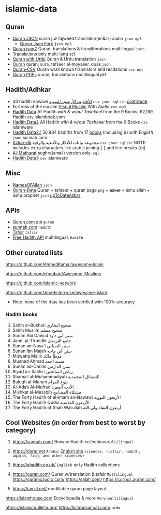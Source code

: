 # islamic-data

<!--name, link, (description if any), formats available, from, Non-default data-->
<!-- by default all data is plain text unless explicitly listed in this file (with no extra chars like "/n" or invisible chars)  -->

## Quran

- [Quran JSON](https://github.com/semarketir/quranjson) surah juz tajweed translation(en&ar) audio `json mp3`
  - [Quran Json Fork](https://github.com/SadaqaWorks/quranjson) `json mp3`
- [Quran json2](https://github.com/risan/quran-json) Quran, translations & transliterations multilingual `json`
- [Translations only](https://github.com/SadaqaWorks/IslaicDatabase) multi-lang `sql`
- [Quran with Urdu](https://github.com/qalbay/complete-quran-data) Quran & Urdu translation `json`
- [Quran](https://github.com/00AhmedMokhtar00/QuranTafseer-ar-json) quran, sura, tafseer al-moyaser, duas `json`
- [Quran-CSV](https://github.com/azvox/quran-csv/tree/master/resources) Quran w/all known translators and recitations `csv ods`
- [Quran PDFs](https://github.com/abodehq/QuranPDF) quran, translations multilingual `pdf`

## Hadith/Adhkar

- 40 hadith nawawi [الأحاديث الأربعون النووية](https://github.com/osamayy/40-hadith-nawawi-db) `csv json sqlite` [contribute](https://github.com/osamayy/40-hadith-nawawi-db?tab=readme-ov-file#%D8%A7%D9%84%D9%85%D8%B3%D8%A7%D9%87%D9%85%D8%A9)
- Fortress of the muslim [Hisnul Muslim](https://github.com/sheikhhanif/Hisnul_Muslim_Database) With _Audio_ `csv mp3` <!-- No sqlite -->
- [Hadith Data](https://github.com/abdelrahmaan/Hadith-Data-Sets) All Hadith _with & w/out Tashkeel_ from the 9 Books. 62,169 Hadith `csv` islambook.com
- [Hadith Data2](https://github.com/mhashim6/Open-Hadith-Data) All Hadith _with & w/out Tashkeel_ from the 9 Books `csv` islamware
- [Hadith Data2.1](https://github.com/A7med3bdulBaset/hadith-json) 50,884 hadiths from 17 [books](#hadith-books) (including 9) with _English_ `json` sunnah.com
- [Azkar-db](https://github.com/osamayy/azkar-db) مجموعة بيانات للأذكار والأدعية والرقية `csv json sqlite` NOTE: includes extra characters like arabic joining (-) and line breaks (/n)
- [Al-Mathurat](https://github.com/adiman-muhammad/Mathurat) sughra(small) version only. `sql`
- [Hadith Data3](https://github.com/ceefour/hadith-islamware) `csv` islamware
<!-- Bad quality (Bq) / Unfinished (U) / Note (N)
([U]only up to dua 64xml, no sqlite. [N] pdf + sharhPdf )[Hisnul Muslim](https://github.com/khalid-hussain/hisnulMuslimDB) `xml pdf No-sqlite`
-->

## Misc <!--uncategorised-->

- [NamesOFAllah](https://github.com/Alsarmad/Names_Of_Allah_Json) `json`
- [Quran-Data](https://github.com/Mohamed-Nagdy/Quran-App-Data) Quran + tafseer + quran page `png` + ~~azkar~~ + ismu allah + ismu prophet `json` [upToDateAzkar](https://github.com/osamayy/azkar-db)

## APIs

- [Quran.com api](https://github.com/quran/quran.com-api) `quran` <!--(https://api-docs.quran.com/docs/category/quran.com-api)-->
- [sunnah.com](https://github.com/sunnah-com/api) `hadith`
- [Tafsir](https://github.com/Quran-Tafseer/tafseer_api) `tafsir`
- [Free Hadith API](https://github.com/fawazahmed0/hadith-api) multilingual, `Hadith`

## Other curated lists

https://github.com/AhmedKamal/awesome-Islam

https://github.com/choubari/Awesome-Muslims

https://github.com/islamic-network

https://github.com/JobeEnterprise/awesome-islam

- Note: none of the data has been verified with 100% accuracy

### Hadith books

1. Sahih al-Bukhari صحيح البخاري
1. Sahih Muslim صحيح مسلم
1. Sunan Abi Dawud سنن أبي داود
1. Jami` at-Tirmidhi جامع الترمذي
1. Sunan an-Nasa'i سنن النسائي
1. Sunan Ibn Majah سنن ابن ماجه
1. Muwatta Malik موطأ مالك
1. Musnad Ahmad مسند أحمد
1. Sunan ad-Darimi سنن الدارمي
1. Riyad as-Salihin رياض الصالحين
1. Shamail al-Muhammadiyah الشمائل المحمدية
1. Bulugh al-Maram بلوغ المرام
1. Al-Adab Al-Mufrad الأدب المفرد
1. Mishkat al-Masabih مشكاة المصابيح
1. The Forty Hadith of al-Imam an-Nawawi الأربعون النووية
1. The Forty Hadith Qudsi الأربعون القدسية
1. The Forty Hadith of Shah Waliullah أربعون الشاه ولي الله

## Cool Websites (in order from best to worst by category)

1. https://sunnah.com/ Browse Hadith collections `multilingual`
2. https://dorar.net `Arabic` [English site](https://dorar.net/en) `sciences: (tafsir, hadith, aqidah, fiqh, and other sciences)`
3. https://ahadith.co.uk/ `English Only` Hadith collections <!-- The VERY few Duas come with arabic -->

4. https://quran.com/ Quran w/translation & tafsir `Multilingual`
   https://quranicaudio.com/
   https://salah.com/
   https://corpus.quran.com/
5. https://tanzil.net/ modifiable quran page layout

https://islamhouse.com Encyclopedia & more `Very-multilingual`

<!-- https://www.kalamullah.com/  Not certain? PDF hub? -->

https://islamicbulletin.org/
https://kitabosunnat.com/ `urdu`
